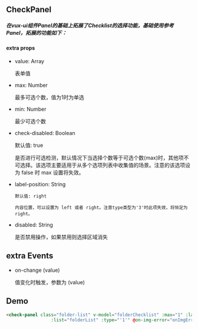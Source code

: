 ## CheckPanel
##### 在vux-ui组件Panel的基础上拓展了Checklist的选择功能，基础使用参考Panel，拓展的功能如下：

#### extra props
- value: Array

    表单值
    
- max: Number

    最多可选个数，值为1时为单选
    
- min: Number

    最少可选个数
    
- check-disabled: Boolean

    默认值: true
    
    是否进行可选检测，默认情况下当选择个数等于可选个数(max)时，其他项不可选择。该选项主要适用于从多个选项列表中收集值的场景。注意的该选项设为 false 时 max 设置将失效。


- label-position: String
	  
	  默认值: right
	  
	  内容位置，可以设置为 left 或者 right。注意type类型为'3'时此项失效，将恒定为right。
	  
- disabled: String

    是否禁用操作，如果禁用则选择区域消失

## extra Events

- on-change (value)

  值变化时触发，参数为 (value)
  
## Demo

```html
<check-panel class="folder-list" v-model="folderChecklist" :max="1" :label-position="left" @on-change="folderCheckChange"
                 :list="folderList" :type="'1'" @on-img-error="onImgError" @on-click-item="onClickItem"></check-panel>
```
